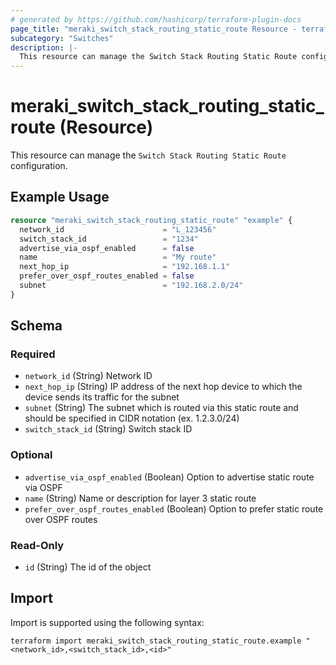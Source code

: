 ```yaml
---
# generated by https://github.com/hashicorp/terraform-plugin-docs
page_title: "meraki_switch_stack_routing_static_route Resource - terraform-provider-meraki"
subcategory: "Switches"
description: |-
  This resource can manage the Switch Stack Routing Static Route configuration.
---
```


# meraki_switch_stack_routing_static_route (Resource)

This resource can manage the `Switch Stack Routing Static Route` configuration.

## Example Usage

```terraform
resource "meraki_switch_stack_routing_static_route" "example" {
  network_id                      = "L_123456"
  switch_stack_id                 = "1234"
  advertise_via_ospf_enabled      = false
  name                            = "My route"
  next_hop_ip                     = "192.168.1.1"
  prefer_over_ospf_routes_enabled = false
  subnet                          = "192.168.2.0/24"
}
```

<!-- schema generated by tfplugindocs -->
## Schema

### Required

- `network_id` (String) Network ID
- `next_hop_ip` (String) IP address of the next hop device to which the device sends its traffic for the subnet
- `subnet` (String) The subnet which is routed via this static route and should be specified in CIDR notation (ex. 1.2.3.0/24)
- `switch_stack_id` (String) Switch stack ID

### Optional

- `advertise_via_ospf_enabled` (Boolean) Option to advertise static route via OSPF
- `name` (String) Name or description for layer 3 static route
- `prefer_over_ospf_routes_enabled` (Boolean) Option to prefer static route over OSPF routes

### Read-Only

- `id` (String) The id of the object

## Import

Import is supported using the following syntax:

```shell
terraform import meraki_switch_stack_routing_static_route.example "<network_id>,<switch_stack_id>,<id>"
```
